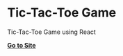 # Tic-Tac-Toe Game 
Tic-Tac-Toe Game using React


[**Go to Site**](https://santiago120600.github.io/Tic-Tac-Toe_React)